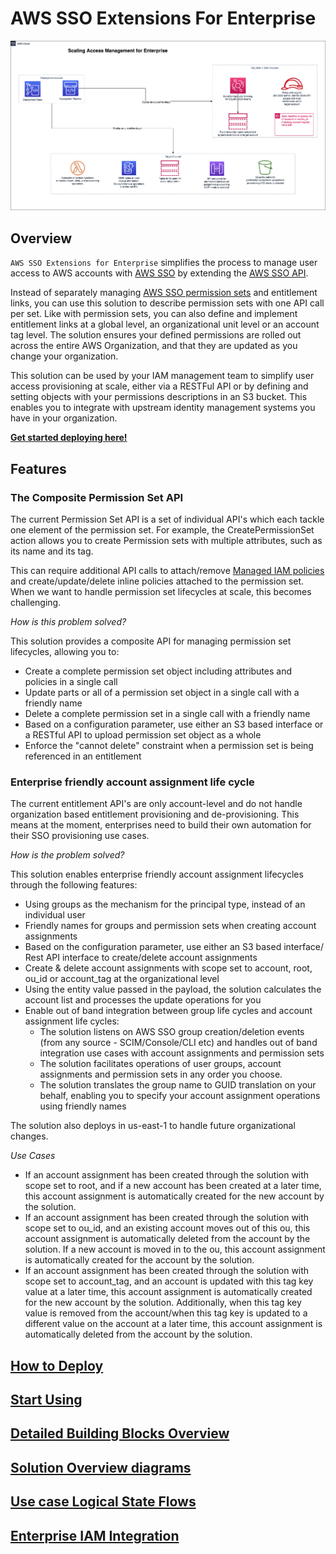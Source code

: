# AWS SSO Extensions For Enterprise

![High level design](docs/images/aws-sso-extensions-for-enterprise-overview.png)

## Overview

`AWS SSO Extensions for Enterprise` simplifies the process to manage user
access to AWS accounts with [AWS SSO](https://aws.amazon.com/single-sign-on/) by extending the [AWS SSO API](https://docs.aws.amazon.com/singlesignon/latest/APIReference/welcome.html).  

Instead of separately managing [AWS SSO permission sets](https://docs.aws.amazon.com/singlesignon/latest/userguide/permissionsetsconcept.html) and entitlement
links, you can use this solution to describe permission sets with one API call
per set. Like with permission sets, you can also define and
implement entitlement links at a global level, an organizational unit level or an account tag
level. The solution ensures your defined permissions are rolled out across
the entire AWS Organization, and that they are updated as you change your
organization.  

This solution can be used by your IAM management team to simplify user
access provisioning at scale, either via a RESTFul API or by defining and
setting objects with your permissions descriptions in an S3 bucket. This
enables you to integrate with upstream identity management systems you
have in your organization.  

**[Get started deploying here!](docs/documentation/How-To-Deploy.md)**

## Features

### The Composite Permission Set API

The current Permission Set API is a set of individual API's which each tackle one element of the permission set. For example, the CreatePermissionSet action allows you to create Permission sets with multiple attributes, such as its name and its tag.

This can require additional API calls to attach/remove [Managed IAM policies](https://docs.aws.amazon.com/IAM/latest/UserGuide/access_policies_managed-vs-inline.html) and create/update/delete inline policies attached to the permission set.
When we want to handle permission set lifecycles at scale, this becomes challenging.

_How is this problem solved?_

This solution provides a composite API for managing permission set lifecycles, allowing you to:

- Create a complete permission set object including attributes and policies in a single call
- Update parts or all of a permission set object in a single call with a friendly name
- Delete a complete permission set in a single call with a friendly name
- Based on a configuration parameter, use either an S3 based interface or a RESTful API to upload permission set object as a whole
- Enforce the "cannot delete" constraint when a permission set is being referenced in an entitlement

### Enterprise friendly account assignment life cycle

The current entitlement API's are only account-level and do not handle organization based entitlement provisioning and de-provisioning. This means at the moment, enterprises need to build their own automation for their SSO provisioning use cases.

_How is the problem solved?_

This solution enables enterprise friendly account assignment lifecycles through the following features:

- Using groups as the mechanism for the principal type, instead of an individual user
- Friendly names for groups and permission sets when creating account assignments
- Based on the configuration parameter, use either an S3 based interface/ Rest API interface to create/delete account assignments
- Create & delete account assignments with scope set to account, root, ou_id or account_tag at the organizational level
- Using the entity value passed in the payload, the solution calculates the account list and processes the update operations for you
- Enable out of band integration between group life cycles and account assignment life cycles:
  - The solution listens on AWS SSO group creation/deletion events (from any source - SCIM/Console/CLI etc) and handles out of band integration use cases with account assignments and permission sets
  - The solution facilitates operations of user groups, account assignments and permission sets in any order you choose.
  - The solution translates the group name to GUID translation on your behalf, enabling you to specify your account assignment operations using friendly names

The solution also deploys in us-east-1 to handle future organizational changes.

_Use Cases_

- If an account assignment has been created through the solution with scope set to root, and if a new account has been created at a later time, this account assignment is automatically created for the new account by the solution.
- If an account assignment has been created through the solution with scope set to ou_id, and an existing account moves out of this ou, this account assignment is automatically deleted from the account by the solution. If a new account is moved in to the ou, this account assignment is automatically created for the account by the solution.
- If an account assignment has been created through the solution with scope set to account_tag, and an account is updated with this tag key value at a later time, this account assignment is automatically created for the new account by the solution. Additionally, when this tag key value is removed from the account/when this tag key is updated to a different value on the account at a later time, this account assignment is automatically deleted from the account by the solution.

## [How to Deploy](docs/documentation/How-To-Deploy.md)

<!-- TODO update link to public workshop -->
## [Start Using](https://studio.us-east-1.prod.workshops.aws/preview/67ce7a7b-48aa-4b83-b9d4-98c3babbef8d/builds/67a01a15-d723-48bb-8412-5123efad201a/en-US/)

## [Detailed Building Blocks Overview](docs/documentation/Building-Blocks.md)

## [Solution Overview diagrams](docs/documentation/Overview-diagrams.md)

## [Use case Logical State Flows](docs/documentation/Use-Case-Logical-State-Flows.md)

## [Enterprise IAM Integration](docs/documentation/Enterprise-IAM-Integration.md)
